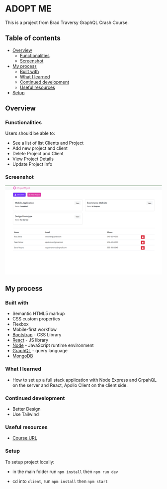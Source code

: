# ADOPT ME

This is a project from Brad Traversy GraphQL Crash Course.

## Table of contents

- [Overview](#overview)
  - [Functionalities](#functionalities)
  - [Screenshot](#screenshot)
- [My process](#my-process)
  - [Built with](#built-with)
  - [What I learned](#what-i-learned)
  - [Continued development](#continued-development)
  - [Useful resources](#useful-resources)
- [Setup](#setup)

## Overview

### Functionalities

Users should be able to:

- See a list of list Clients and Project
- Add new project and client
- Delete Project and Client
- View Project Details
- Update Project Info

### Screenshot

![](./screenshot.PNG)

## My process

### Built with

- Semantic HTML5 markup
- CSS custom properties
- Flexbox
- Mobile-first workflow
- [Bootstrap](https://getbootstrap.com/) - CSS Library
- [React](https://reactjs.org/) - JS library
- [Node](https://nodejs.org/en/) - JavaScript runtime environment
- [GraphQL](https://graphql.org/) - query language
- [MongoDB](https://www.mongodb.com/home)

### What I learned

- How to set up a full stack application with Node Express and GrpahQL on the server and React, Apollo Client on the client side.

### Continued development

- Better Design
- Use Tailwind

### Useful resources

- [Course URL](https://www.youtube.com/watch?v=BcLNfwF04Kw)

### Setup

To setup project locally:

- in the main folder run `npm install` then `npm run dev`

- cd into `client`, run `npm install` then `npm start`
